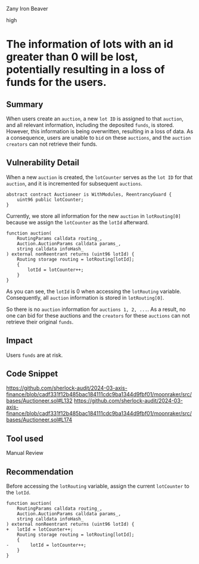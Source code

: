 Zany Iron Beaver

high

# The information of lots with an id greater than 0 will be lost, potentially resulting in a loss of funds for the users.

## Summary
When users create an `auction`, a new `lot ID` is assigned to that `auction`, and all relevant information, including the deposited `funds`, is stored.
However, this information is being overwritten, resulting in a loss of data.
As a consequence, users are unable to `bid` on these `auctions`, and the `auction creators` can not retrieve their funds.
## Vulnerability Detail
When a new `auction` is created, the `lotCounter` serves as the `lot ID` for that `auction`, and it is incremented for subsequent `auctions`.
```solidity
abstract contract Auctioneer is WithModules, ReentrancyGuard {
    uint96 public lotCounter;
}
```
Currently, we store all information for the new `auction` in `lotRouting[0]` because we assign the `lotCounter` as the `lotId` afterward.
```solidity
function auction(
    RoutingParams calldata routing_,
    Auction.AuctionParams calldata params_,
    string calldata infoHash_
) external nonReentrant returns (uint96 lotId) {
    Routing storage routing = lotRouting[lotId];
    {
        lotId = lotCounter++;
    }
}
```
As you can see, the `lotId` is 0 when accessing the `lotRouting` variable.
Consequently, all `auction` information is stored in `lotRouting[0]`.

So there is no `auction` information for `auctions 1, 2, ...`.
As a result, no one can bid for these auctions and the `creators` for these `auctions` can not retrieve their original `funds`.
## Impact
Users `funds` are at risk.
## Code Snippet
https://github.com/sherlock-audit/2024-03-axis-finance/blob/cadf331f12b485bac184111cdc9ba1344d9fbf01/moonraker/src/bases/Auctioneer.sol#L132
https://github.com/sherlock-audit/2024-03-axis-finance/blob/cadf331f12b485bac184111cdc9ba1344d9fbf01/moonraker/src/bases/Auctioneer.sol#L174
## Tool used

Manual Review

## Recommendation
Before accessing the `lotRouting` variable, assign the current `lotCounter` to the `lotId`.
```solidity
function auction(
    RoutingParams calldata routing_,
    Auction.AuctionParams calldata params_,
    string calldata infoHash_
) external nonReentrant returns (uint96 lotId) {
+   lotId = lotCounter++; 
    Routing storage routing = lotRouting[lotId];
    {
-        lotId = lotCounter++;
    }
}
```